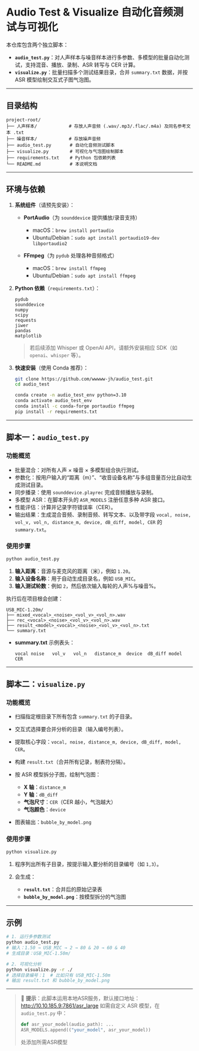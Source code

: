 # Audio Test & Visualize 自动化音频测试与可视化

本仓库包含两个独立脚本：

* **`audio_test.py`**：对人声样本与噪音样本进行多参数、多模型的批量自动化测试，支持混音、播放、录制、ASR 转写与 CER 计算。
* **`visualize.py`**：批量扫描多个测试结果目录，合并 `summary.txt` 数据，并按 ASR 模型绘制交互式子图气泡图。

---

## 目录结构

```plaintext
project-root/
├── 人声样本/            # 存放人声音频 (.wav/.mp3/.flac/.m4a) 及同名参考文本 .txt
├── 噪音样本/            # 存放噪声音频
├── audio_test.py       # 自动化音频测试脚本
├── visualize.py        # 可视化与气泡图绘制脚本
├── requirements.txt    # Python 包依赖列表
└── README.md           # 本说明文档
```

---

## 环境与依赖

1. **系统组件**（请预先安装）：

   * **PortAudio**（为 `sounddevice` 提供播放/录音支持）

     * macOS：`brew install portaudio`
     * Ubuntu/Debian：`sudo apt install portaudio19-dev libportaudio2`
   * **FFmpeg**（为 `pydub` 处理各种音频格式）

     * macOS：`brew install ffmpeg`
     * Ubuntu/Debian：`sudo apt install ffmpeg`

2. **Python 依赖**（`requirements.txt`）：

   ```text
   pydub
   sounddevice
   numpy
   scipy
   requests
   jiwer
   pandas
   matplotlib
   ```

   > 若后续添加 Whisper 或 OpenAI API，请额外安装相应 SDK（如 `openai`、`whisper` 等）。

3. **快速安装**（使用 Conda 推荐）：

   ```bash
   git clone https://github.com/wwwww-jh/audio_test.git
   cd audio_test

   conda create -n audio_test_env python=3.10
   conda activate audio_test_env
   conda install -c conda-forge portaudio ffmpeg
   pip install -r requirements.txt
   ```

---

## 脚本一：`audio_test.py`

### 功能概览

* 批量混合：对所有人声 × 噪音 × 多模型组合执行测试。
* 参数化：按用户输入的“距离（m）”、“收音设备名称”与多组音量百分比自动生成测试目录。
* 同步播录：使用 `sounddevice.playrec` 完成音频播放与录制。
* 多模型 ASR：在脚本开头的 `ASR_MODELS` 注册任意多种 ASR 接口。
* 性能评估：计算并记录字符错误率（CER）。
* 输出结果：生成混合音频、录制音频、转写文本、以及带字段 `vocal, noise, vol_v, vol_n, distance_m, device, dB_diff, model, CER` 的 `summary.txt`。

### 使用步骤

```bash
python audio_test.py
```

1. **输入距离**：音源与麦克风的距离（米），例如 `1.20`。
2. **输入设备名称**：用于自动生成目录名，例如 `USB_MIC`。
3. **输入测试轮数**：例如 `2`，然后依次输入每轮的人声%与噪音%。

执行后在项目根会创建：

```
USB_MIC-1.20m/
├── mixed_<vocal>_<noise>_<vol_v>_<vol_n>.wav
├── rec_<vocal>_<noise>_<vol_v>_<vol_n>.wav
├── result_<model>_<vocal>_<noise>_<vol_v>_<vol_n>.txt
└── summary.txt
```

* **summary.txt** 示例表头：

  ```tsv
  vocal	noise	vol_v	vol_n	distance_m	device	dB_diff	model	CER
  ```

---

## 脚本二：`visualize.py`

### 功能概览

* 扫描指定根目录下所有包含 `summary.txt` 的子目录。
* 交互式选择要合并分析的目录（输入编号列表）。
* 提取核心字段：`vocal, noise, distance_m, device, dB_diff, model, CER`。
* 构建 `result.txt`（合并所有记录，制表符分隔）。
* 按 ASR 模型拆分子图，绘制气泡图：

  * **X 轴**：`distance_m`
  * **Y 轴**：`dB_diff`
  * **气泡尺寸**：`CER`（CER 越小，气泡越大）
  * **气泡颜色**：`device`
* 图表输出：`bubble_by_model.png`

### 使用步骤

```bash
python visualize.py 
```

1. 程序列出所有子目录，按提示输入要分析的目录编号（如 `1,3`）。
2. 会生成：

   * **`result.txt`**：合并后的原始记录表
   * **`bubble_by_model.png`**：按模型拆分的气泡图

---

## 示例

```bash
# 1. 运行多参数测试
python audio_test.py
# 输入：1.50 → USB_MIC → 2 → 80 & 20 → 60 & 40
# 生成目录：USB_MIC-1.50m/

# 2. 可视化分析
python visualize.py -r ./
# 选择目录编号：1  # 比如只有 USB_MIC-1.50m
# 输出 result.txt 和 bubble_by_model.png
```

---

> 📌 **提示**：此脚本运用本地ASR服务，默认接口地址：
>  http://10.10.185.9:7861/asr_large
> 如需自定义 ASR 模型，在 `audio_test.py` 中：
> ```python
> def asr_your_model(audio_path): ...
> ASR_MODELS.append(("your_model", asr_your_model))
> ```
> 处添加所需ASR模型

